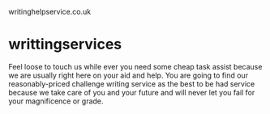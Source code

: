 writinghelpservice.co.uk
# writtingservices
Feel loose to touch us while ever you need some cheap task assist because we are usually right here on your aid and help. You are going to find our reasonably-priced challenge writing service as the best to be had service because we take care of you and your future and will never let you fail for your magnificence or grade.
